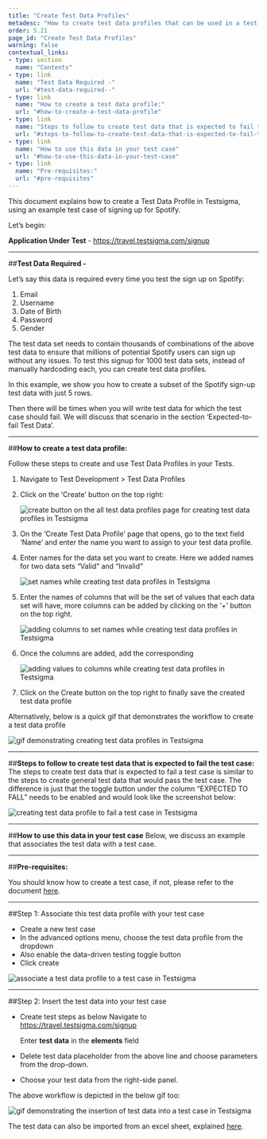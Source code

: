 ```yaml
---
title: "Create Test Data Profiles"
metadesc: "How to create test data profiles that can be used in a test case in Testsigma."
order: 5.21
page_id: "Create Test Data Profiles"
warning: false
contextual_links:
- type: section
  name: "Contents"
- type: link
  name: "Test Data Required -"
  url: "#test-data-required--"
- type: link
  name: "How to create a test data profile:"
  url: "#how-to-create-a-test-data-profile"
- type: link
  name: "Steps to follow to create test data that is expected to fail the test case:"
  url: "#steps-to-follow-to-create-test-data-that-is-expected-to-fail-the-test-case"
- type: link
  name: "How to use this data in your test case"
  url: "#how-to-use-this-data-in-your-test-case"
- type: link
  name: "Pre-requisites:"
  url: "#pre-requisites"
---
```


This document explains how to create a Test Data Profile in Testsigma, using an example test case of signing up for Spotify. 

Let’s begin:

**Application Under Test** - https://travel.testsigma.com/signup

---
##**Test Data Required -**

Let’s say this data is required every time you test the sign up on Spotify:
1. Email
2. Username
3. Date of Birth
4. Password
5. Gender

The test data set needs to contain thousands of combinations of the above test data to ensure that millions of potential Spotify users can sign up without any issues. To test this signup for 1000 test data sets, instead of manually hardcoding each, you can create test data profiles.

In this example, we show you how to create a subset of the Spotify sign-up test data with just 5 rows. 

Then there will be times when you will write test data for which the test case should fail. We will discuss that scenario in the section ‘Expected-to-fail Test Data’.

---
##**How to create a test data profile:**

Follow these steps to create and use Test Data Profiles in your Tests.

1. Navigate to Test Development > Test Data Profiles
2. Click on the ‘Create’ button on the top right:

    ![create button on the all test data profiles page for creating test data profiles in Testsigma](https://docs.testsigma.com/images/create-data-profiles/all-test-data-profiles-creating-create-button.png)

3. On the ‘Create Test Data Profile’  page that opens, go to the text field ‘Name’ and enter the name you want to assign to your test data profile.
4. Enter names for the data set you want to create. Here we added names  for two data sets “Valid” and “Invalid”

    ![set names while creating test data profiles in Testsigma](https://docs.testsigma.com/images/create-data-profiles/creating-test-data-profiles-set-name.png)

5. Enter the names of columns that will be the set of values that each data set will have, more columns can be added by clicking on the ‘+’ button on the top right.

    ![adding columns to set names while creating test data profiles in Testsigma](https://docs.testsigma.com/images/create-data-profiles/creating-test-data-profiles-adding-columns.png)

  
6. Once the columns are added, add the corresponding

    ![adding values to columns while creating test data profiles in Testsigma](https://docs.testsigma.com/images/create-data-profiles/creating-test-data-profiles-adding-values-to-columns.png)

7. Click on the Create button on the top right to finally save the created test data profile

Alternatively, below is a quick gif that demonstrates the workflow to create a test data profile

   ![gif demonstrating creating test data profiles in Testsigma](https://docs.testsigma.com/images/create-data-profiles/creating-test-data-profiles-gif.gif)

---
##**Steps to follow to create test data that is expected to fail the test case:**
The steps to create test data that is expected to fail a test case is similar to the steps to create general test data that would pass the test case. The difference is just that the toggle button under the column “EXPECTED TO FALL” needs to be enabled and would look like the screenshot below:

   ![creating test data profile to fail a test case in Testsigma](https://docs.testsigma.com/images/test-data/creating-test-data-profile-to-fail-test-case.png)


---
##**How to use this data in your test case**
Below, we discuss an example that associates the test data with a test case. 

---
##**Pre-requisites:**


You should know how to create a test case, if not, please refer to the document [here](https://testsigma.com/docs/test-cases/manage/add-edit-delete/).

---
##Step 1: Associate this test data profile with your test case

* Create a new test case
* In the advanced options menu, choose the test data profile from the dropdown
* Also enable the data-driven testing toggle button
* Click create

![associate a test data profile to a test case in Testsigma](https://docs.testsigma.com/images/test-data/associate-test-data-profile-to-test-case.gif)

---
##Step 2: Insert the test data into your test case
* Create test steps as below 
Navigate to https://travel.testsigma.com/signup

  Enter **test data** in the **elements** field

* Delete test data placeholder from the above line and choose parameters from the drop-down. 

* Choose your test data from the right-side panel.

The above workflow is depicted in the below gif too:

   ![gif demonstrating the insertion of test data into a test case in Testsigma](https://docs.testsigma.com/images/test-data/insert-test-data-to-test-case.gif)

The test data can also be imported from an excel sheet, explained [here](https://testsigma.com/docs/test-data/import-data-profiles/).


